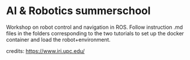 # AI & Robotics summerschool

Workshop on robot control and navigation in ROS.
Follow instruction .md files in the folders corresponding to the two tutorials to set up the docker container and load the robot+environment.

credits: https://www.iri.upc.edu/